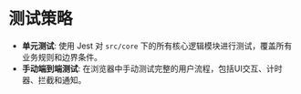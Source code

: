 # 测试策略

- **单元测试**: 使用 Jest 对 `src/core` 下的所有核心逻辑模块进行测试，覆盖所有业务规则和边界条件。
- **手动端到端测试**: 在浏览器中手动测试完整的用户流程，包括UI交互、计时器、拦截和通知。
